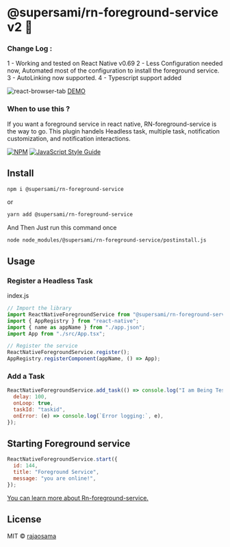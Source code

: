# @supersami/rn-foreground-service v2 🤟

### Change Log :
1 - Working and tested on React Native v0.69
2 - Less Configuration needed now, Automated most of the configuration to install the foreground service.
3 - AutoLinking now supported. 
4 - Typescript support added


![react-browser-tab](https://miro.medium.com/max/1728/1*5ktY8XkS5a5iM6LsLOP7jw.png)
[DEMO](https://github.com/Raja0sama/ForegroundSerivceExample)

### When to use this ?

If you want a foreground service in react native, RN-foreground-service is the way to go. This plugin handels Headless task, multiple task, notification customization, and notification interactions.

[![NPM](https://img.shields.io/npm/v/@supersami/rn-foreground-service.svg)](https://www.npmjs.com/package/@supersami/rn-foreground-service) [![JavaScript Style Guide](https://img.shields.io/badge/code_style-standard-brightgreen.svg)](https://standardjs.com)

## Install

```bash
npm i @supersami/rn-foreground-service
```

or

```bash
yarn add @supersami/rn-foreground-service
```

And Then Just run this command once 

```
node node_modules/@supersami/rn-foreground-service/postinstall.js
```

## Usage

### Register a Headless Task

index.js

```js
// Import the library
import ReactNativeForegroundService from "@supersami/rn-foreground-service";
import { AppRegistry } from "react-native";
import { name as appName } from "./app.json";
import App from "./src/App.tsx";

// Register the service
ReactNativeForegroundService.register();
AppRegistry.registerComponent(appName, () => App);
```

### Add a Task

```js
ReactNativeForegroundService.add_task(() => console.log("I am Being Tested"), {
  delay: 100,
  onLoop: true,
  taskId: "taskid",
  onError: (e) => console.log(`Error logging:`, e),
});
```

## Starting Foreground service

```js
ReactNativeForegroundService.start({
  id: 144,
  title: "Foreground Service",
  message: "you are online!",
});
```

[You can learn more about Rn-foreground-service.](https://medium.com/javascript-in-plain-english/react-native-foreground-service-f7fc8e617fba)

## License

MIT © [rajaosama](https://github.com/raja0sama)
